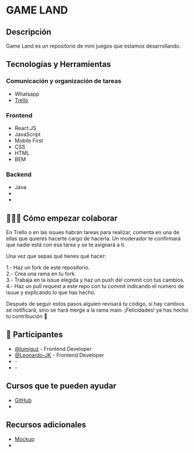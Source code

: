 # GAME LAND

## Descripción

Game Land es un repositorio de mini juegos que estamos desarrollando.

## Tecnologías y Herramientas

### Comunicación y organización de tareas

- Whatsapp
- [Trello](https://trello.com/nocountryc6g49)

### Frontend

- React.JS
- JavaScript
- Mobile First
- CSS
- HTML
- BEM

### Backend

- Java
- 
-

## 👩🏻‍💻 Cómo empezar colaborar

En Trello o en las issues habrán tareas para realizar, comenta en una de ellas que quieres hacerte cargo de hacerla. Un moderador te confirmará que nadie está con esa tarea y se te asignará a ti.

Una vez que sepas qué tienes qué hacer:

1.- Haz un fork de este repositorio.  
2.- Crea una rama en tu fork.  
3.- Trabaja en la issue elegida y haz un push del commit con tus cambios.  
4.- Haz un pull request a este repo con tu commit indicando el número de isuue y explicando lo que has hecho.  

Después de seguir estos pasos alguien revisará tu código, si hay cambios se notificará, sino se hará merge a la rama main. ¡Felicidades! ya has hecho tu contribución 🚀

##  💪 Participantes

- [@lumiguz](https://github.com/lumiguz) - Frontend Developer
- [@Leonardo-JK](https://github.com/Leonardo-JK) - Frontend Developer
- []() - 
- []() - 

## Cursos que te pueden ayudar

- [GitHub](https://www.youtube.com/watch?v=VdGzPZ31ts8)
-

## Recursos adicionales

- [Mockup](https://www.figma.com/file/v6zzqIqcwIRCqeOJ5pVB21/No-country-C6-G49-team-library?node-id=0%3A1)
-

